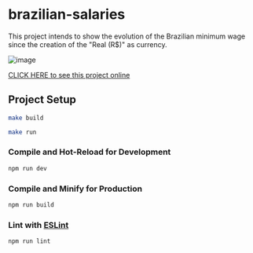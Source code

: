 # brazilian-salaries

This project intends to show the evolution of the Brazilian minimum wage since the creation of the "Real (R$)" as currency.

![image](https://github.com/alisson04/brazilian-minimum-salaries/assets/5869754/34f58b0e-2608-43f5-9e5d-12bd5761034f)

[CLICK HERE to see this project online](https://salario-minimo-brasileiro.netlify.app/)

## Project Setup

```sh
make build
```

```sh
make run
```

### Compile and Hot-Reload for Development

```sh
npm run dev
```

### Compile and Minify for Production

```sh
npm run build
```

### Lint with [ESLint](https://eslint.org/)

```sh
npm run lint
```

